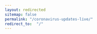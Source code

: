 ```yaml
---
layout: redirected
sitemap: false
permalink: "/coronavirus-updates-live/"
redirect_to:  "/"
---
```

